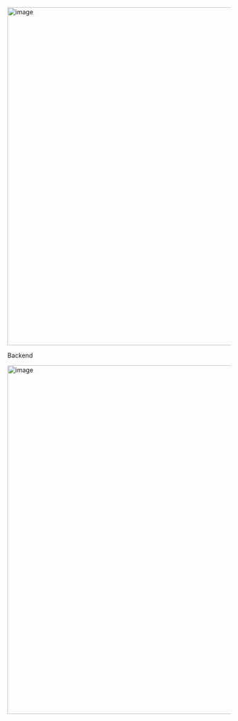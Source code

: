 <img width="823" height="763" alt="image" src="https://github.com/user-attachments/assets/6cb4cae6-8ca8-4560-bf0a-43530722a871" />

Backend

<img width="810" height="787" alt="image" src="https://github.com/user-attachments/assets/986a1b7c-8d5d-49ae-9057-679ef417d870" />
